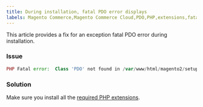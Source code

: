 ```yaml
---
title: During installation, fatal PDO error displays
labels: Magento Commerce,Magento Commerce Cloud,PDO,PHP,extensions,fatal error,how to,installation,Adobe Commerce
---
```


This article provides a fix for an exception fatal PDO error during installation.

### Issue

```php
PHP Fatal error:  Class 'PDO' not found in /var/www/html/magento2/setup/module/Magento/Setup/src/Module/Setup/ConnectionFactory.php on line 44
```

### Solution

Make sure you install all the [required PHP extensions](https://devdocs.magento.com/guides/v2.4/install-gde/prereq/php-settings.html).

